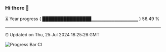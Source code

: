 ### Hi there 👋

⏳ Year progress { ████████████████▁▁▁▁▁▁▁▁▁▁▁▁▁▁ } 56.49 %

---

⏰ Updated on Thu, 25 Jul 2024 18:25:26 GMT

![Progress Bar CI](https://github.com/ZhaoGui/ZhaoGui/workflows/Progress%20Bar%20CI/badge.svg)

